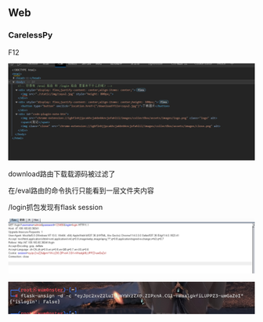 ## Web
### CarelessPy
F12

![](attachments/Pasted%20image%2020230610114059.png)

download路由下载载源码被过滤了

在/eval路由的命令执行只能看到一层文件夹内容

/login抓包发现有flask session

![](attachments/Pasted%20image%2020230610115408.png)

![](attachments/Pasted%20image%2020230610115418.png)

